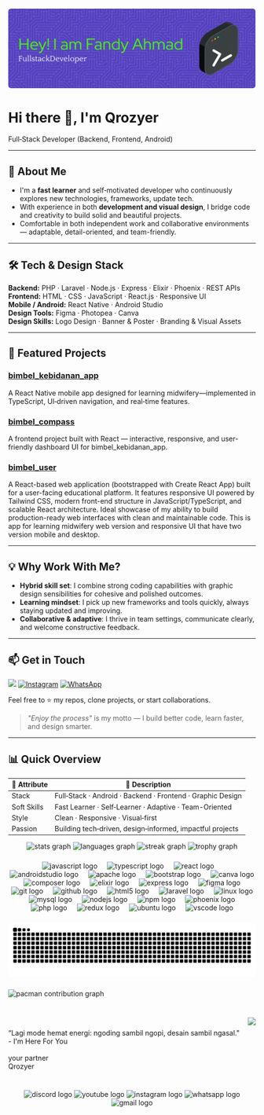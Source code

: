 ![Fandy Ahmad](img/github-header-image.png)

# Hi there 👋, I'm **Qrozyer**

Full‑Stack Developer (Backend, Frontend, Android)

---


## 🚀 About Me

- I'm a **fast learner** and self‑motivated developer who continuously explores new technologies, frameworks, update tech.
- With experience in both **development and visual design**, I bridge code and creativity to build solid and beautiful projects.
- Comfortable in both independent work and collaborative environments — adaptable, detail-oriented, and team-friendly.

---

## 🛠️ Tech & Design Stack

**Backend:** PHP · Laravel · Node.js · Express · Elixir · Phoenix · REST APIs  
**Frontend:** HTML · CSS · JavaScript · React.js · Responsive UI  
**Mobile / Android:** React Native · Android Studio  
**Design Tools:** Figma · Photopea · Canva  
**Design Skills:** Logo Design · Banner & Poster · Branding & Visual Assets  

---

## 🌟 Featured Projects

### [bimbel_kebidanan_app](https://github.com/Qrozyer/bimbel_kebidanan_app)  
A React Native mobile app designed for learning midwifery—implemented in TypeScript, UI‑driven navigation, and real‑time features.

### [bimbel_compass](https://github.com/Qrozyer/bimbel_compass)  
A frontend project built with React — interactive, responsive, and user-friendly dashboard UI for bimbel_kebidanan_app.

### [bimbel_user](https://github.com/Qrozyer/bimbel_user)  
A React-based web application (bootstrapped with Create React App) built for a user-facing educational platform. It features responsive UI powered by Tailwind CSS, modern front-end structure in JavaScript/TypeScript, and scalable React architecture. Ideal showcase of my ability to build production-ready web interfaces with clean and maintainable code. This is app for learning midwifery web version and responsive UI that have two version mobile and desktop.

---

## 💡 Why Work With Me?

- **Hybrid skill set**: I combine strong coding capabilities with graphic design sensibilities for cohesive and polished outcomes.
- **Learning mindset**: I pick up new frameworks and tools quickly, always staying updated and improving.
- **Collaborative & adaptive**: I thrive in team settings, communicate clearly, and welcome constructive feedback.

---

## 📫 Get in Touch

<p align="left">
  <a href="mailto:fandyahmad25@gmail.com"><img src="https://img.shields.io/badge/-Email‑Me‑D14836?style=for-the-badge&logo=gmail&logoColor=white" /></a>
  <a href="https://instagram.com/qrozyer"><img src="https://img.shields.io/badge/-Instagram‑E4405F?style=for-the-badge&logo=instagram&logoColor=white" alt="Instagram" /></a>
  <a href="https://wa.me/6289659882857"><img src="https://img.shields.io/badge/-WhatsApp‑25D366?style=for-the-badge&logo=whatsapp&logoColor=white" alt="WhatsApp" /></a>
</p>

Feel free to ⭐ my repos, clone projects, or start collaborations.  
> *"Enjoy the process"* is my motto — I build better code, learn faster, and design smarter.

---

## 📊 Quick Overview

| 🧩 Attribute          | 📝 Description                                               |
|----------------------|-------------------------------------------------------------|
| Stack                | Full‑Stack · Android · Backend · Frontend · Graphic Design   |
| Soft Skills          | Fast Learner · Self‑Learner · Adaptive · Team-Oriented      |
| Style                | Clean · Responsive · Visual‑first                            |
| Passion              | Building tech‑driven, design‑informed, impactful projects   |

<div align="center">
  <img src="https://github-readme-stats.vercel.app/api?username=Qrozyer&hide_title=false&hide_rank=false&show_icons=true&include_all_commits=true&count_private=true&disable_animations=false&theme=radical&locale=en&hide_border=false&order=1" height="150" alt="stats graph"  />
  <img src="https://github-readme-stats.vercel.app/api/top-langs?username=Qrozyer&locale=en&hide_title=false&layout=compact&card_width=320&langs_count=5&theme=radical&hide_border=false&order=2" height="150" alt="languages graph"  />
  <img src="https://streak-stats.demolab.com?user=Qrozyer&locale=en&mode=daily&theme=radical&hide_border=false&border_radius=5&order=3" height="150" alt="streak graph"  />
  <img src="https://github-profile-trophy.vercel.app?username=Qrozyer&theme=dracula&column=-1&row=1&margin-w=8&margin-h=8&no-bg=false&no-frame=false&order=4" height="150" alt="trophy graph"  />
</div>

###

<div align="center">
  <img src="https://cdn.jsdelivr.net/gh/devicons/devicon/icons/javascript/javascript-original.svg" height="40" alt="javascript logo"  />
  <img width="12" />
  <img src="https://cdn.jsdelivr.net/gh/devicons/devicon/icons/typescript/typescript-original.svg" height="40" alt="typescript logo"  />
  <img width="12" />
  <img src="https://cdn.jsdelivr.net/gh/devicons/devicon/icons/react/react-original.svg" height="40" alt="react logo"  />
  <img width="12" />
  <img src="https://cdn.jsdelivr.net/gh/devicons/devicon/icons/androidstudio/androidstudio-original.svg" height="40" alt="androidstudio logo"  />
  <img width="12" />
  <img src="https://cdn.jsdelivr.net/gh/devicons/devicon/icons/apache/apache-original.svg" height="40" alt="apache logo"  />
  <img width="12" />
  <img src="https://cdn.jsdelivr.net/gh/devicons/devicon/icons/bootstrap/bootstrap-original.svg" height="40" alt="bootstrap logo"  />
  <img width="12" />
  <img src="https://cdn.jsdelivr.net/gh/devicons/devicon/icons/canva/canva-original.svg" height="40" alt="canva logo"  />
  <img width="12" />
  <img src="https://cdn.jsdelivr.net/gh/devicons/devicon/icons/composer/composer-original.svg" height="40" alt="composer logo"  />
  <img width="12" />
  <img src="https://cdn.jsdelivr.net/gh/devicons/devicon/icons/elixir/elixir-original.svg" height="40" alt="elixir logo"  />
  <img width="12" />
  <img src="https://cdn.jsdelivr.net/gh/devicons/devicon/icons/express/express-original.svg" height="40" alt="express logo"  />
  <img width="12" />
  <img src="https://cdn.jsdelivr.net/gh/devicons/devicon/icons/figma/figma-original.svg" height="40" alt="figma logo"  />
  <img width="12" />
  <img src="https://cdn.jsdelivr.net/gh/devicons/devicon/icons/git/git-original.svg" height="40" alt="git logo"  />
  <img width="12" />
  <img src="https://cdn.jsdelivr.net/gh/devicons/devicon/icons/github/github-original.svg" height="40" alt="github logo"  />
  <img width="12" />
  <img src="https://cdn.jsdelivr.net/gh/devicons/devicon/icons/html5/html5-original.svg" height="40" alt="html5 logo"  />
  <img width="12" />
  <img src="https://cdn.jsdelivr.net/gh/devicons/devicon/icons/laravel/laravel-original.svg" height="40" alt="laravel logo"  />
  <img width="12" />
  <img src="https://cdn.jsdelivr.net/gh/devicons/devicon/icons/linux/linux-original.svg" height="40" alt="linux logo"  />
  <img width="12" />
  <img src="https://cdn.jsdelivr.net/gh/devicons/devicon/icons/mysql/mysql-original.svg" height="40" alt="mysql logo"  />
  <img width="12" />
  <img src="https://cdn.jsdelivr.net/gh/devicons/devicon/icons/nodejs/nodejs-original.svg" height="40" alt="nodejs logo"  />
  <img width="12" />
  <img src="https://cdn.jsdelivr.net/gh/devicons/devicon/icons/npm/npm-original-wordmark.svg" height="40" alt="npm logo"  />
  <img width="12" />
  <img src="https://cdn.jsdelivr.net/gh/devicons/devicon/icons/phoenix/phoenix-original.svg" height="40" alt="phoenix logo"  />
  <img width="12" />
  <img src="https://cdn.jsdelivr.net/gh/devicons/devicon/icons/php/php-original.svg" height="40" alt="php logo"  />
  <img width="12" />
  <img src="https://cdn.jsdelivr.net/gh/devicons/devicon/icons/redux/redux-original.svg" height="40" alt="redux logo"  />
  <img width="12" />
  <img src="https://cdn.simpleicons.org/ubuntu/E95420" height="40" alt="ubuntu logo"  />
  <img width="12" />
  <img src="https://cdn.jsdelivr.net/gh/devicons/devicon/icons/vscode/vscode-original.svg" height="40" alt="vscode logo"  />
</div>

###

<img src="https://raw.githubusercontent.com/Qrozyer/Qrozyer/output/snake.svg" alt="Snake animation" />

###

<picture>
  <source media="(prefers-color-scheme: dark)" srcset="https://raw.githubusercontent.com/Qrozyer/Qrozyer/output/pacman-contribution-graph-dark.svg">
  <source media="(prefers-color-scheme: light)" srcset="https://raw.githubusercontent.com/Qrozyer/Qrozyer/output/pacman-contribution-graph.svg">
  <img alt="pacman contribution graph" src="https://raw.githubusercontent.com/Qrozyer/Qrozyer/output/pacman-contribution-graph.svg">
</picture>

###


<br clear="both">

<img align="right" height="120" src="https://media1.giphy.com/media/v1.Y2lkPTc5MGI3NjExMnA1YWdwNHJqYWVwbnRtdXA5cjZjYXlyYmJqYm9mNjY2bnhsa3ppZyZlcD12MV9pbnRlcm5hbF9naWZfYnlfaWQmY3Q9Zw/mTPjPA6SSXgTsnZ1Dh/giphy.gif"  />

###

<p align="left">“Lagi mode hemat energi: ngoding sambil ngopi, desain sambil ngasal."<br>- I'm Here For You<br><br>your partner<br>Qrozyer</p>

###

<br clear="both">

<div align="center">
  <img src="https://raw.githubusercontent.com/maurodesouza/profile-readme-generator/master/src/assets/icons/social/discord/default.svg" width="60" height="40" alt="discord logo"  />
  <img src="https://raw.githubusercontent.com/maurodesouza/profile-readme-generator/master/src/assets/icons/social/youtube/default.svg" width="60" height="40" alt="youtube logo"  />
  <img src="https://raw.githubusercontent.com/maurodesouza/profile-readme-generator/master/src/assets/icons/social/instagram/default.svg" width="60" height="40" alt="instagram logo"  />
  <img src="https://raw.githubusercontent.com/maurodesouza/profile-readme-generator/master/src/assets/icons/social/whatsapp/default.svg" width="60" height="40" alt="whatsapp logo"  />
  <img src="https://raw.githubusercontent.com/maurodesouza/profile-readme-generator/master/src/assets/icons/social/gmail/default.svg" width="60" height="40" alt="gmail logo"  />
</div>

###